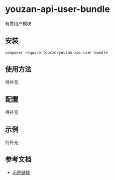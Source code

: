# youzan-api-user-bundle

有赞用户模块

## 安装

```bash
composer require tourze/youzan-api-user-bundle
```

## 使用方法

待补充

## 配置

待补充

## 示例

待补充

## 参考文档

- [示例链接](https://example.com)
